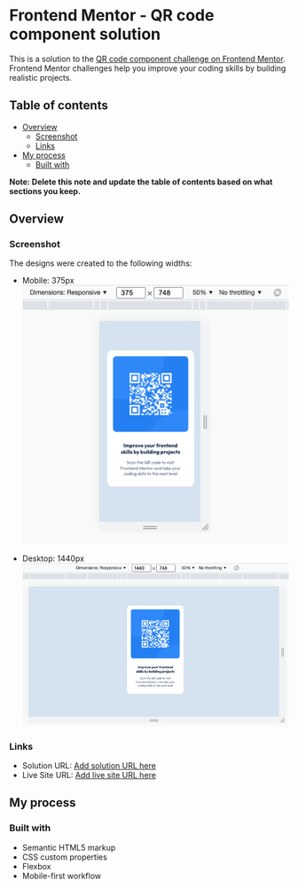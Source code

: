 # Frontend Mentor - QR code component solution

This is a solution to the [QR code component challenge on Frontend Mentor](https://www.frontendmentor.io/challenges/qr-code-component-iux_sIO_H). Frontend Mentor challenges help you improve your coding skills by building realistic projects. 

## Table of contents

- [Overview](#overview)
  - [Screenshot](#screenshot)
  - [Links](#links)
- [My process](#my-process)
  - [Built with](#built-with)

**Note: Delete this note and update the table of contents based on what sections you keep.**

## Overview

### Screenshot

The designs were created to the following widths:

- Mobile: 375px
![img](./screens-project/mobile.png)

- Desktop: 1440px
![img](./screens-project/desktop.png)

### Links

- Solution URL: [Add solution URL here](https://github.com/SebasGambaDev/qr-code.git)
- Live Site URL: [Add live site URL here](https://sebasgambadev.github.io/qr-code/)

## My process

### Built with

- Semantic HTML5 markup
- CSS custom properties
- Flexbox
- Mobile-first workflow

